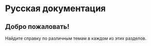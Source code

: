 # Русская документация

## Добро пожаловать!

Найдите справку по различным темам в каждом из этих разделов.
